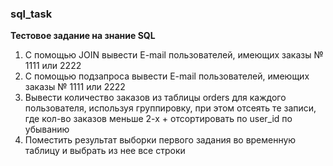 ### sql_task
__Тестовое задание на знание SQL__

1) С помощью JOIN вывести E-mail пользователей, имеющих заказы № 1111 или 2222
2) С помощью подзапроса вывести E-mail пользователей, имеющих заказы № 1111 или 2222
3) Вывести количество заказов из таблицы orders для каждого пользователя, используя группировку,
при этом отсеять те записи, где кол-во заказов меньше 2-х + отсортировать по user_id по убыванию
4) Поместить результат выборки первого задания во временную таблицу и выбрать из нее все строки
